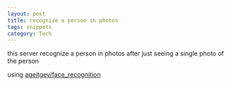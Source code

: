 ```yaml
---
layout: post
title: recognize a person in photos 
tags: snippets 
category: Tech 
---
```


this server recognize a person in photos after just seeing a single photo of the person

using [ageitgey/face_recognition](https://github.com/ageitgey/face_recognition)

<script src="https://gist.github.com/selimslab/249382c2e809759860b973ba98394fbc.js"></script>